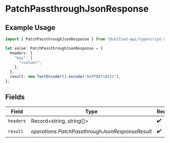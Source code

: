 # PatchPassthroughJsonResponse

## Example Usage

```typescript
import { PatchPassthroughJsonResponse } from "@unified-api/typescript-sdk/sdk/models/operations";

let value: PatchPassthroughJsonResponse = {
  headers: {
    "key": [
      "<value>",
    ],
  },
  result: new TextEncoder().encode("0xFFDB718521"),
};
```

## Fields

| Field                                           | Type                                            | Required                                        | Description                                     |
| ----------------------------------------------- | ----------------------------------------------- | ----------------------------------------------- | ----------------------------------------------- |
| `headers`                                       | Record<string, *string*[]>                      | :heavy_check_mark:                              | N/A                                             |
| `result`                                        | *operations.PatchPassthroughJsonResponseResult* | :heavy_check_mark:                              | N/A                                             |